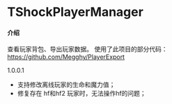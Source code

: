 # TShockPlayerManager

#### 介绍
查看玩家背包、导出玩家数据。
使用了此项目的部分代码： 
https://github.com/Megghy/PlayerExport

1.0.0.1
- 支持修改离线玩家的生命和魔力值；
- 修复存在 hf和hf2 玩家时，无法操作hf的问题；
